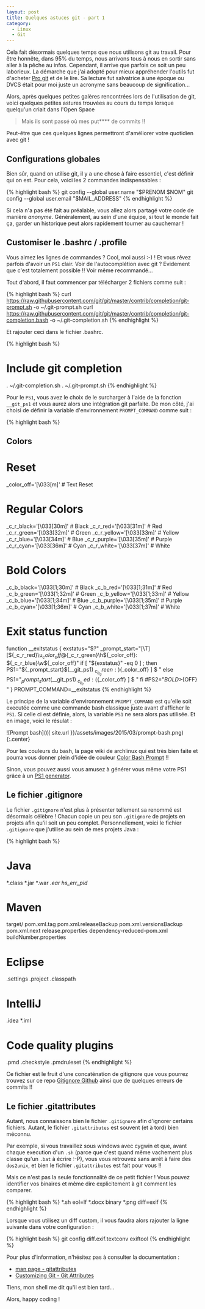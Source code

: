 ```yaml
---
layout: post
title: Quelques astuces git - part 1
category:
  - Linux
  - Git
---
```


Cela fait désormais quelques temps que nous utilisons git au travail. Pour être honnête, dans 95% du temps, nous arrivons tous à nous en sortir sans aller à la pêche au infos. Cependant, il arrive que parfois ce soit un peu laborieux. La démarche que j'ai adopté pour mieux appréhender l'outils fut d'acheter [Pro git](http://git-scm.com/book/fr/v1) et de le lire. Sa lecture fut salvatrice à une époque ou DVCS était pour moi juste un acronyme sans beaucoup de signification...

Alors, après quelques petites galères rencontrées lors de l'utilisation de git, voici quelques petites astures trouvées au cours du temps lorsque quelqu'un criait dans l'Open Space

> Mais ils sont passé où mes put\*\*\*\* de commits !!

Peut-être que ces quelques lignes permettront d'améliorer votre quotidien avec git !

## Configurations globales

Bien sûr, quand on utilise git, il y a une chose à faire essentiel, c'est définir qui on est. Pour cela, voici les 2 commandes indispensables :

{% highlight bash %}
git config --global user.name "$PRENOM $NOM"
git config --global user.email "$MAIL_ADDRESS"
{% endhighlight %}

Si cela n'a pas été fait au préalable, vous allez alors partagé votre code de manière *anonyme*. Généralement, au sein d'une équipe, si tout le monde fait ça, garder un historique peut alors rapidement tourner au cauchemar !

## Customiser le .bashrc / .profile

Vous aimez les lignes de commandes ? Cool, moi aussi :-) ! Et vous rêvez parfois d'avoir un `PS1` clair. Voir de l'autocomplétion avec git ? Evidement que c'est totalement possible !! Voir même recommandé...

Tout d'abord, il faut commencer par télécharger 2 fichiers comme suit :

{% highlight bash %}
curl https://raw.githubusercontent.com/git/git/master/contrib/completion/git-prompt.sh -o ~/.git-prompt.sh
curl https://raw.githubusercontent.com/git/git/master/contrib/completion/git-completion.bash -o ~/.git-completion.sh
{% endhighlight %}

Et rajouter ceci dans le fichier .bashrc.

{% highlight bash %}
# Include git completion
. ~/.git-completion.sh
. ~/.git-prompt.sh
{% endhighlight %}

Pour le `PS1`, vous avez le choix de le surcharger à l'aide de la fonction `__git_ps1` et vous aurez alors une intégration git parfaite. De mon côté, j'ai choisi de définir la variable d'environnement `PROMPT_COMMAND` comme suit :

{% highlight bash %}
## Colors
# Reset
_color_off='\[\033[m\]'       # Text Reset

# Regular Colors
_c_r_black='\[\033[30m\]'        # Black
_c_r_red='\[\033[31m\]'          # Red
_c_r_green='\[\033[32m\]'        # Green
_c_r_yellow='\[\033[33m\]'       # Yellow
_c_r_blue='\[\033[34m\]'         # Blue
_c_r_purple='\[\033[35m\]'       # Purple
_c_r_cyan='\[\033[36m\]'         # Cyan
_c_r_white='\[\033[37m\]'        # White

# Bold Colors
_c_b_black='\[\033[1;30m\]'        # Black
_c_b_red='\[\033[1;31m\]'          # Red
_c_b_green='\[\033[1;32m\]'        # Green
_c_b_yellow='\[\033[1;33m\]'       # Yellow
_c_b_blue='\[\033[1;34m\]'         # Blue
_c_b_purple='\[\033[1;35m\]'       # Purple
_c_b_cyan='\[\033[1;36m\]'         # Cyan
_c_b_white='\[\033[1;37m\]'        # White

# Exit status function
function __exitstatus {
	exstatus="$?"
	_prompt_start="[\T][${_c_r_red}\u${_color_off}@${_c_r_green}\h${_color_off}: ${_c_r_blue}\w${_color_off}"
	if [ "${exstatus}" -eq 0 ] ; then
		PS1="${_prompt_start}$(__git_ps1) ${_c_b_green}:)${_color_off} ] \$ "
	else
		PS1="${_prompt_start}$(__git_ps1) ${_c_b_red}:(${_color_off} ] \$ "
	fi
	#PS2="${BOLD}>${OFF} "
}
PROMPT_COMMAND=__exitstatus
{% endhighlight %}

Le principe de la variable d'environnement `PROMPT_COMMAND` est qu'elle soit executée comme une commande bash classique juste avant d'afficher le `PS1`. Si celle ci est définie, alors, la variable `PS1` ne sera alors pas utilisée. Et en image, voici le résulat :

![Prompt bash]({{ site.url }}/assets/images/2015/03/prompt-bash.png){:.center}

Pour les couleurs du bash, la page wiki de archlinux qui est très bien faite et pourra vous donner plein d'idée de couleur [Color Bash Prompt](https://wiki.archlinux.org/index.php/Color_Bash_Prompt) !!

Sinon, vous pouvez aussi vous amusez à générer vous même votre PS1 grâce à un [PS1 generator](http://ezprompt.net/).

## Le fichier .gitignore

Le fichier `.gitignore` n'est plus à présenter tellement sa renommé est désormais célèbre ! Chacun copie un peu son `.gitignore` de projets en projets afin qu'il soit un peu complet. Personnellement, voici le fichier `.gitignore` que j'utilise au sein de mes projets Java :

{% highlight bash %}
# Java
*.class
*.jar
*.war
*.ear
hs_err_pid*

# Maven
target/
pom.xml.tag
pom.xml.releaseBackup
pom.xml.versionsBackup
pom.xml.next
release.properties
dependency-reduced-pom.xml
buildNumber.properties

# Eclipse
.settings
.project
.classpath

# IntelliJ
.idea
*.iml

# Code quality plugins
.pmd
.checkstyle
.pmdruleset
{% endhighlight %}

Ce fichier est le fruit d'une concaténation de gitignore que vous pourrez trouvez sur ce repo [Gitignore Github](https://github.com/github/gitignore) ainsi que de quelques erreurs de commits !!

## Le fichier .gitattributes

Autant, nous connaissons bien le fichier `.gitignore` afin d'ignorer certains fichiers. Autant, le fichier `.gitattributes` est souvent (et à tord) bien méconnu.

Par exemple, si vous travaillez sous windows avec cygwin et que, avant chaque execution d'un `.sh` (parce que c'est quand même vachement plus classe qu'un `.bat` à écrire :-P), vous vous retrouvez sans arrêt à faire des `dos2unix`, et bien le fichier `.gitattributes` est fait pour vous !!

Mais ce n'est pas la seule fonctionnalité de ce petit fichier ! Vous pouvez identifier vos binaires et même dire explicitement à git comment les comparer.

{% highlight bash %}
*.sh        eol=lf
*.docx      binary
*.png       diff=exif
{% endhighlight %}

Lorsque vous utilisez un diff custom, il vous faudra alors rajouter la ligne suivante dans votre configuration :

{% highlight bash %}
git config diff.exif.textconv exiftool
{% endhighlight %}

Pour plus d'information, n'hésitez pas à consulter la documentation :

* [man page - gitattributes](http://git-scm.com/docs/gitattributes)
* [Customizing Git - Git Attributes](http://git-scm.com/book/it/v2/Customizing-Git-Git-Attributes)

Tiens, mon shell me dit qu'il est bien tard...

Alors, happy coding !
